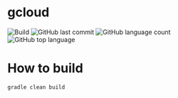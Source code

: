 # gcloud
![Build](https://github.com/trevorism/tenant/actions/workflows/deploy.yml/badge.svg)
![GitHub last commit](https://img.shields.io/github/last-commit/trevorism/tenant)
![GitHub language count](https://img.shields.io/github/languages/count/trevorism/tenant)
![GitHub top language](https://img.shields.io/github/languages/top/trevorism/tenant)

# How to build
`gradle clean build`

